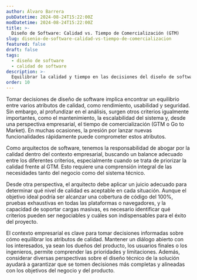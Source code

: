 ```yaml
---
author: Álvaro Barrera
pubDatetime: 2024-08-24T15:22:00Z
modDatetime: 2024-08-24T15:22:00Z
title: >-
  Diseño de Software: Calidad vs. Tiempo de Comercialización (GTM)
slug: disenio-de-software-calidad-vs-tiempo-de-comercializacion
featured: false
draft: false
tags:
  - diseño de software
  - calidad de software
description: >-
  Equilibrar la calidad y tiempo en las decisiones del diseño de software
order: 10
---
```


Tomar decisiones de diseño de software implica encontrar un equilibrio entre varios atributos de calidad, como rendimiento, usabilidad y seguridad. Sin embargo, al profundizar en el análisis, surgen otros criterios igualmente importantes, como el mantenimiento, la escalabilidad del sistema y, desde una perspectiva empresarial, el tiempo de comercialización (GTM o Go to Market). En muchas ocasiones, la presión por lanzar nuevas funcionalidades rápidamente puede comprometer estos atributos.

Como arquitectos de software, tenemos la responsabilidad de abogar por la calidad dentro del contexto empresarial, buscando un balance adecuado entre los diferentes criterios, especialmente cuando se trata de priorizar la calidad frente al GTM. Esto requiere una comprensión integral de las necesidades tanto del negocio como del sistema técnico.

Desde otra perspectiva, el arquitecto debe aplicar un juicio adecuado para determinar qué nivel de calidad es aceptable en cada situación. Aunque el objetivo ideal podría ser alcanzar una cobertura de código del 100%, pruebas exhaustivas en todas las plataformas o navegadores, y la capacidad de soportar cargas masivas, es necesario identificar qué criterios pueden ser negociables y cuáles son indispensables para el éxito del proyecto.

El contexto empresarial es clave para tomar decisiones informadas sobre cómo equilibrar los atributos de calidad. Mantener un diálogo abierto con los interesados, ya sean los dueños del producto, los usuarios finales o los ingenieros, permite comprender las prioridades y limitaciones. Además, considerar diversas perspectivas sobre el diseño técnico de la solución ayudará a garantizar que se tomen decisiones más completas y alineadas con los objetivos del negocio y del producto.
